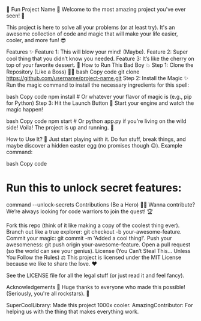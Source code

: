 🚀 Fun Project Name 🎉
Welcome to the most amazing project you've ever seen! 🌟

This project is here to solve all your problems (or at least try). It's an awesome collection of code and magic that will make your life easier, cooler, and more fun! 😎

Features ✨
Feature 1: This will blow your mind! (Maybe).
Feature 2: Super cool thing that you didn’t know you needed.
Feature 3: It’s like the cherry on top of your favorite dessert. 🍒
How to Run This Bad Boy 💥
Step 1: Clone the Repository (Like a Boss) 🦸‍♂️
bash
Copy code
git clone https://github.com/username/project-name.git
Step 2: Install the Magic ✨
Run the magic command to install the necessary ingredients for this spell:

bash
Copy code
npm install # Or whatever your flavor of magic is (e.g., pip for Python)
Step 3: Hit the Launch Button 🚀
Start your engine and watch the magic happen!

bash
Copy code
npm start   # Or python app.py if you're living on the wild side!
Voila! The project is up and running. 🎉

How to Use It? 🤔
Just start playing with it.
Do fun stuff, break things, and maybe discover a hidden easter egg (no promises though 😉).
Example command:

bash
Copy code
# Run this to unlock secret features:
command --unlock-secrets
Contributions (Be a Hero) 🦸‍♀️
Wanna contribute? We’re always looking for code warriors to join the quest! 🏆

Fork this repo (think of it like making a copy of the coolest thing ever).
Branch out like a true explorer: git checkout -b your-awesome-feature.
Commit your magic: git commit -m 'Added a cool thing!'.
Push your awesomeness: git push origin your-awesome-feature.
Open a pull request (so the world can see your genius).
License (You Can’t Steal This... Unless You Follow the Rules) ⚖️
This project is licensed under the MIT License because we like to share the love. ❤️

See the LICENSE file for all the legal stuff (or just read it and feel fancy).

Acknowledgements 👏
Huge thanks to everyone who made this possible! (Seriously, you're all rockstars). 🌟

SuperCoolLibrary: Made this project 1000x cooler.
AmazingContributor: For helping us with the thing that makes everything work.
